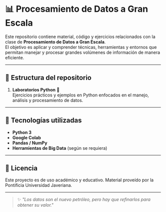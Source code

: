 # 📊 Procesamiento de Datos a Gran Escala

Este repositorio contiene material, código y ejercicios relacionados con la clase de **Procesamiento de Datos a Gran Escala**.  
El objetivo es aplicar y comprender técnicas, herramientas y entornos que permitan manejar y procesar grandes volúmenes de información de manera eficiente.

---

## 📂 Estructura del repositorio

1. **Laboratorios Python** 🐍  
   Ejercicios prácticos y ejemplos en Python enfocados en el manejo, análisis y procesamiento de datos.


---

## 🚀 Tecnologías utilizadas
- **Python 3**
- **Google Colab**
- **Pandas / NumPy**
- **Herramientas de Big Data** (según se requiera)

---

## 📜 Licencia
Este proyecto es de uso académico y educativo. Material proveído por la Pontificia Universidad Javeriana.

---

> ✨ *"Los datos son el nuevo petróleo, pero hay que refinarlos para obtener su valor."*
